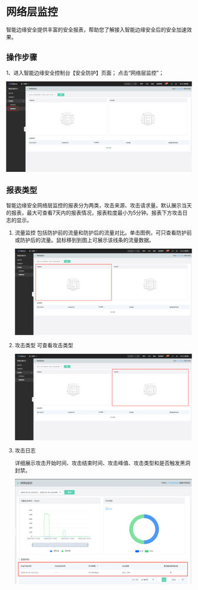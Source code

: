 # 网络层监控

智能边缘安全提供丰富的安全报表，帮助您了解接入智能边缘安全后的安全加速效果。

## 操作步骤

1、进入智能边缘安全控制台【安全防护】页面； 点击“网络层监控”；

![网络层监控](/image/Intelligent-Edge-Security/网络层监控.png)

## 报表类型

智能边缘安全网络层监控的报表分为两类，攻击来源、攻击请求量。默认展示当天的报表，最大可查看7天内的报表情况，报表粒度最小为5分钟。报表下方攻击日志的显示。

1. 流量监控
   包括防护前的流量和防护后的流量对比。单击图例，可只查看防护前或防护后的流量。鼠标移到到图上可展示该线条的流量数据。

    ![网络层监控-流量监控](/image/Intelligent-Edge-Security/网络层监控-流量监控.png)

2. 攻击类型
   可查看攻击类型

   ![网络层监控-攻击类型](/image/Intelligent-Edge-Security/网络层监控-攻击类型.png)

3. 攻击日志
   
   详细展示攻击开始时间、攻击结束时间、攻击峰值、攻击类型和是否触发黑洞封禁。
   
   ![网络层监控-攻击日志](/image/Intelligent-Edge-Security/网络层监控-攻击日志.png)

